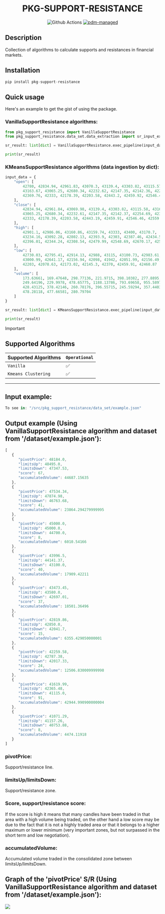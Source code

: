 <div align="center">

# PKG-SUPPORT-RESISTANCE

![Github Actions](https://github.com/pdm-project/pdm/workflows/Tests/badge.svg)
[![pdm-managed](https://img.shields.io/badge/pdm-managed-blueviolet)](https://pdm.fming.dev)
</div>

## Description
Collection of algorithms to calculate supports and resistances in financial markets.

## Installation
```js
pip install pkg-support-resistance
```

## Quick usage
Here's an example to get the gist of using the package.

### VanillaSupportResistance algorithms:
```python
from pkg_support_resistance import VanillaSupportResistance
from pkg_support_resistance.data_set.data_extraction import sr_input_example

sr_result: list[dict] = VanillaSupportResistance.exec_pipeline(input_data=sr_input_example, cluster_threshold=1)

print(sr_result)
```

### KMeansSupportResistance algorithms (data ingestion by dict):
```python
input_data = {
    "open": [
        42780, 42834.94, 42961.83, 43070.3, 43139.4, 43303.82, 43115.57,
        43163.67, 43065.25, 42680.34, 42232.62, 42147.35, 42142.36, 42254.69,
        42369.76, 42333, 42178.39, 42203.58, 42443.2, 42459.92, 42546.45
    ],
    "close": [
        42834.94, 42961.84, 43069.98, 43139.4, 43303.82, 43115.58, 43163.66,
        43065.25, 42680.34, 42232.61, 42147.35, 42142.37, 42254.69, 42369.76,
        42333, 42178.39, 42203.58, 42443.19, 42459.91, 42546.46, 42559.31
    ],
    "high": [
        42901.1, 42986.06, 43160.86, 43159.74, 43333, 43400, 43170.7,
        43234.16, 43092.28, 42802.13, 42393.9, 42303, 42387.46, 42434.54,
        42396.01, 42344.24, 42308.54, 42479.99, 42548.69, 42670.17, 42590.9
    ],
    "low": [
        42730.03, 42795.41, 42914.13, 42988, 43115, 43100.73, 42983.61,
        43000.99, 42641.17, 42156.94, 42098, 41942, 42051.99, 42156.49,
        42203, 42078.63, 42173.02, 42145.3, 42370, 42459.91, 42460.87
    ],
    "volume": [
        173.63661, 169.47648, 298.77136, 221.9715, 398.10382, 277.8895,
        249.64196, 229.9978, 478.65775, 1188.13786, 793.69658, 955.58978,
        428.43125, 378.42146, 260.78176, 396.55715, 245.59294, 357.44034,
        478.28118, 477.66581, 280.79704
    ]
}

sr_result: list[dict] = KMeansSupportResistance.exec_pipeline(input_data=input_data, n_clusters=9)

print(sr_result)
```

> [!IMPORTANT]
> ## Supported Algorithms
> | Supported Algorithms   | `Operational`   |
> |:-----------------------|:------------------|
> | `Vanilla`             | ✅                |
> | `Kmeans Clustering`               | ✅                |

----

## Input example:
```javascript
To see in: "/src/pkg_support_resistance/data_set/example.json"
```

## Output example (Using VanillaSupportResistance algorithm and dataset from '/dataset/example.json'):
```javascript
[
   {
      "pivotPrice": 48184.0,
      "limitsUp": 48495.0,
      "limitsDown": 47347.53,
      "score": 67,
      "accumulatedVolume": 44687.15635
   },
   {
      "pivotPrice": 47534.34,
      "limitsUp": 47874.98,
      "limitsDown": 46763.68,
      "score": 41,
      "accumulatedVolume": 23864.294279999995
   },
   {
      "pivotPrice": 45000.0,
      "limitsUp": 45000.0,
      "limitsDown": 44700.0,
      "score": 8,
      "accumulatedVolume": 6010.54166
   },
   {
      "pivotPrice": 43996.5,
      "limitsUp": 44141.37,
      "limitsDown": 43100.0,
      "score": 40,
      "accumulatedVolume": 17909.42211
   },
   {
      "pivotPrice": 43473.45,
      "limitsUp": 43580.0,
      "limitsDown": 42697.01,
      "score": 37,
      "accumulatedVolume": 18501.36496
   },
   {
      "pivotPrice": 42819.86,
      "limitsUp": 42850.0,
      "limitsDown": 42041.7,
      "score": 15,
      "accumulatedVolume": 6355.429050000001
   },
   {
      "pivotPrice": 42259.58,
      "limitsUp": 42787.38,
      "limitsDown": 42017.33,
      "score": 24,
      "accumulatedVolume": 12506.830009999998
   },
   {
      "pivotPrice": 41619.99,
      "limitsUp": 42365.48,
      "limitsDown": 41115.0,
      "score": 91,
      "accumulatedVolume": 42944.990900000004
   },
   {
      "pivotPrice": 41071.29,
      "limitsUp": 41157.26,
      "limitsDown": 40753.88,
      "score": 8,
      "accumulatedVolume": 4474.11918
   }
]
```

### pivotPrice:
Support/resistance line.

### limitsUp/limitsDown:
Support/resistance zone.

### Score, support/resistance score:
If the score is high it means that many candles have been traded in that area with a high volume being traded, on the other hand a low score may be due to the fact that it is not a highly traded area or that it belongs to a higher maximum or lower minimum (very important zones, but not surpassed in the short term and low negotiation).

### accumulatedVolume:
Accumulated volume traded in the consolidated zone between limitsUp/limitsDown.

## Graph of the 'pivotPrice' S/R (Using VanillaSupportResistance algorithm and dataset from '/dataset/example.json'):
<img src="src/pkg_support_resistance/vanilla/plot/vanilla_algo_plot.png">
